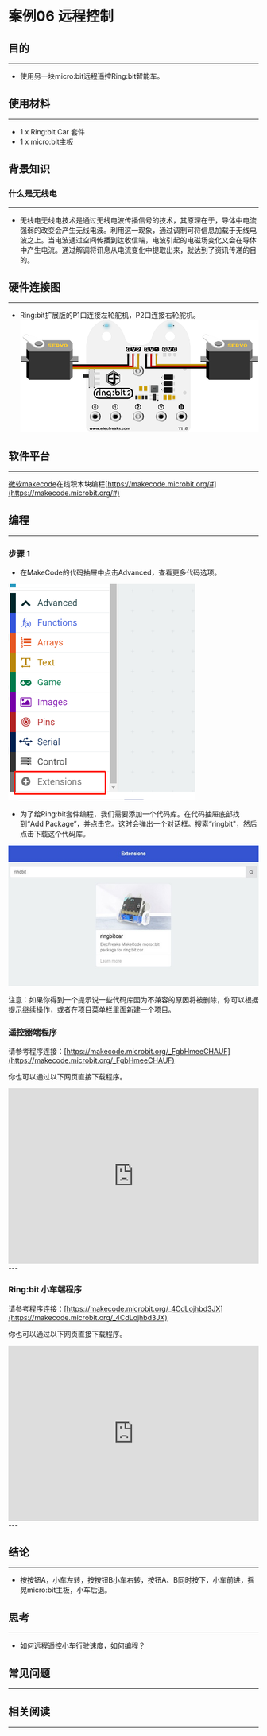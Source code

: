 # 案例06 远程控制

## 目的
---
- 使用另一块micro:bit远程遥控Ring:bit智能车。

## 使用材料
---
- 1 x Ring:bit Car 套件
- 1 x micro:bit主板

## 背景知识 ##
### 什么是无线电 ###
---
- 无线电无线电技术是通过无线电波传播信号的技术，其原理在于，导体中电流强弱的改变会产生无线电波。利用这一现象，通过调制可将信息加载于无线电波之上。当电波通过空间传播到达收信端，电波引起的电磁场变化又会在导体中产生电流。通过解调将讯息从电流变化中提取出来，就达到了资讯传递的目的。


## 硬件连接图
---
- Ring:bit扩展版的P1口连接左轮舵机，P2口连接右轮舵机。
![](./images/jBVHea8.png)

## 软件平台
---
[微软makecode](https://makecode.microbit.org/#)在线积木块编程[https://makecode.microbit.org/#](https://makecode.microbit.org/#)

## 编程
---
### 步骤 1
- 在MakeCode的代码抽屉中点击Advanced，查看更多代码选项。

![](./images/2qCyzQ7.png)

- 为了给Ring:bit套件编程，我们需要添加一个代码库。在代码抽屉底部找到“Add Package”，并点击它。这时会弹出一个对话框。搜索“ringbit"，然后点击下载这个代码库。

![](./images/1Wq2Mov.jpg)

注意：如果你得到一个提示说一些代码库因为不兼容的原因将被删除，你可以根据提示继续操作，或者在项目菜单栏里面新建一个项目。

### 遥控器端程序
请参考程序连接：[https://makecode.microbit.org/_FgbHmeeCHAUF](https://makecode.microbit.org/_FgbHmeeCHAUF)

你也可以通过以下网页直接下载程序。

<div style="position:relative;height:0;padding-bottom:70%;overflow:hidden;"><iframe style="position:absolute;top:0;left:0;width:100%;height:100%;" src="https://makecode.microbit.org/#pub:_FgbHmeeCHAUF" frameborder="0" sandbox="allow-popups allow-forms allow-scripts allow-same-origin"></iframe></div>  
---

### Ring:bit 小车端程序 ###
请参考程序连接：[https://makecode.microbit.org/_4CdLojhbd3JX](https://makecode.microbit.org/_4CdLojhbd3JX)

你也可以通过以下网页直接下载程序。

<div style="position:relative;height:0;padding-bottom:70%;overflow:hidden;"><iframe style="position:absolute;top:0;left:0;width:100%;height:100%;" src="https://makecode.microbit.org/#pub:_4CdLojhbd3JX" frameborder="0" sandbox="allow-popups allow-forms allow-scripts allow-same-origin"></iframe></div>  
---


## 结论
---
- 按按钮A，小车左转，按按钮B小车右转，按钮A、B同时按下，小车前进，摇晃micro:bit主板，小车后退。


## 思考
---
- 如何远程遥控小车行驶速度，如何编程？

## 常见问题
---


## 相关阅读  
---


